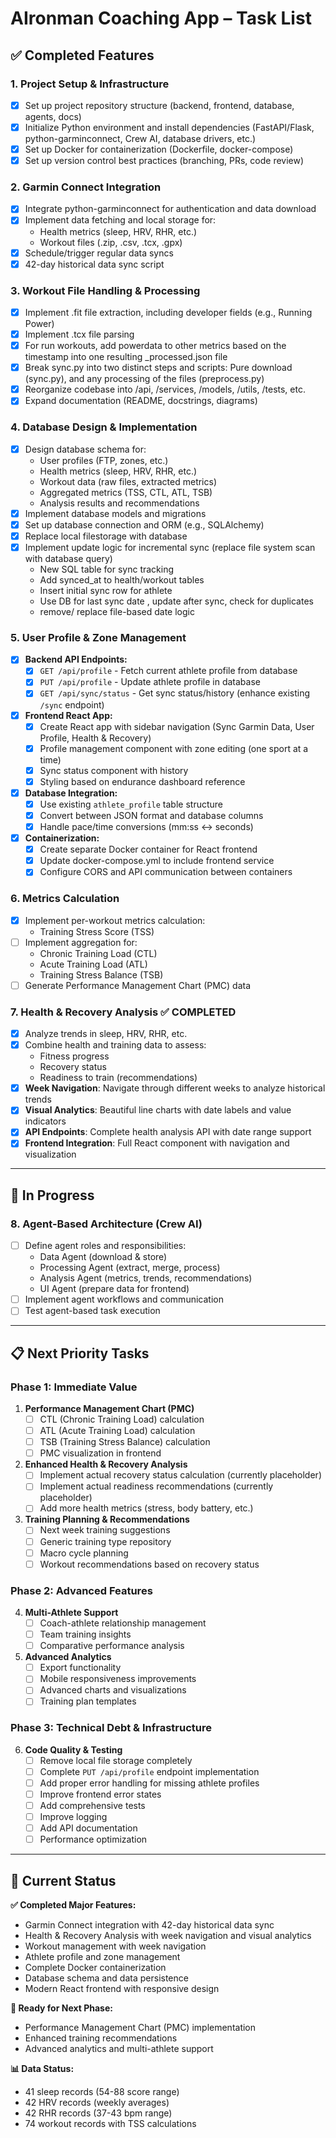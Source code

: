 # AIronman Coaching App – Task List

## ✅ **Completed Features**

### 1. Project Setup & Infrastructure
- [x] Set up project repository structure (backend, frontend, database, agents, docs)
- [x] Initialize Python environment and install dependencies (FastAPI/Flask, python-garminconnect, Crew AI, database drivers, etc.)
- [x] Set up Docker for containerization (Dockerfile, docker-compose)
- [x] Set up version control best practices (branching, PRs, code review)

### 2. Garmin Connect Integration
- [x] Integrate python-garminconnect for authentication and data download
- [x] Implement data fetching and local storage for:
  - Health metrics (sleep, HRV, RHR, etc.)
  - Workout files (.zip, .csv, .tcx, .gpx)
- [x] Schedule/trigger regular data syncs
- [x] 42-day historical data sync script

### 3. Workout File Handling & Processing
- [x] Implement .fit file extraction, including developer fields (e.g., Running Power)
- [x] Implement .tcx file parsing
- [x] For run workouts, add powerdata to other metrics based on the timestamp into one resulting <activityid>_processed.json file 
- [x] Break sync.py into two distinct steps and scripts: Pure download (sync.py), and any processing of the files (preprocess.py)
- [x] Reorganize codebase into /api, /services, /models, /utils, /tests, etc.
- [x] Expand documentation (README, docstrings, diagrams)

### 4. Database Design & Implementation
- [x] Design database schema for:
  - User profiles (FTP, zones, etc.)
  - Health metrics (sleep, HRV, RHR, etc.)
  - Workout data (raw files, extracted metrics)
  - Aggregated metrics (TSS, CTL, ATL, TSB)
  - Analysis results and recommendations
- [x] Implement database models and migrations
- [x] Set up database connection and ORM (e.g., SQLAlchemy)
- [x] Replace local filestorage with database
- [x] Implement update logic for incremental sync (replace file system scan with database query)
  - New SQL table for sync tracking
  - Add synced_at to health/workout tables
  - Insert initial sync row for athlete
  - Use DB for last sync date , update after sync, check for duplicates
  - remove/ replace file-based date logic

### 5. User Profile & Zone Management
- [x] **Backend API Endpoints:**
  - [x] `GET /api/profile` - Fetch current athlete profile from database
  - [x] `PUT /api/profile` - Update athlete profile in database  
  - [x] `GET /api/sync/status` - Get sync status/history (enhance existing `/sync` endpoint)
- [x] **Frontend React App:**
  - [x] Create React app with sidebar navigation (Sync Garmin Data, User Profile, Health & Recovery)
  - [x] Profile management component with zone editing (one sport at a time)
  - [x] Sync status component with history
  - [x] Styling based on endurance dashboard reference
- [x] **Database Integration:**
  - [x] Use existing `athlete_profile` table structure
  - [x] Convert between JSON format and database columns
  - [x] Handle pace/time conversions (mm:ss ↔ seconds)
- [x] **Containerization:**
  - [x] Create separate Docker container for React frontend
  - [x] Update docker-compose.yml to include frontend service
  - [x] Configure CORS and API communication between containers

### 6. Metrics Calculation
- [x] Implement per-workout metrics calculation:
  - Training Stress Score (TSS)
- [ ] Implement aggregation for:
  - Chronic Training Load (CTL)
  - Acute Training Load (ATL)
  - Training Stress Balance (TSB)
- [ ] Generate Performance Management Chart (PMC) data

### 7. Health & Recovery Analysis ✅ **COMPLETED**
- [x] Analyze trends in sleep, HRV, RHR, etc.
- [x] Combine health and training data to assess:
  - Fitness progress
  - Recovery status
  - Readiness to train (recommendations)
- [x] **Week Navigation**: Navigate through different weeks to analyze historical trends
- [x] **Visual Analytics**: Beautiful line charts with date labels and value indicators
- [x] **API Endpoints**: Complete health analysis API with date range support
- [x] **Frontend Integration**: Full React component with navigation and visualization

---

## 🚧 **In Progress**

### 8. Agent-Based Architecture (Crew AI)
- [ ] Define agent roles and responsibilities:
  - Data Agent (download & store)
  - Processing Agent (extract, merge, process)
  - Analysis Agent (metrics, trends, recommendations)
  - UI Agent (prepare data for frontend)
- [ ] Implement agent workflows and communication
- [ ] Test agent-based task execution

---

## 📋 **Next Priority Tasks**

### Phase 1: Immediate Value
1. **Performance Management Chart (PMC)**
   - [ ] CTL (Chronic Training Load) calculation
   - [ ] ATL (Acute Training Load) calculation  
   - [ ] TSB (Training Stress Balance) calculation
   - [ ] PMC visualization in frontend

2. **Enhanced Health & Recovery Analysis**
   - [ ] Implement actual recovery status calculation (currently placeholder)
   - [ ] Implement actual readiness recommendations (currently placeholder)
   - [ ] Add more health metrics (stress, body battery, etc.)

3. **Training Planning & Recommendations**
   - [ ] Next week training suggestions
   - [ ] Generic training type repository
   - [ ] Macro cycle planning
   - [ ] Workout recommendations based on recovery status

### Phase 2: Advanced Features
4. **Multi-Athlete Support**
   - [ ] Coach-athlete relationship management
   - [ ] Team training insights
   - [ ] Comparative performance analysis

5. **Advanced Analytics**
   - [ ] Export functionality
   - [ ] Mobile responsiveness improvements
   - [ ] Advanced charts and visualizations
   - [ ] Training plan templates

### Phase 3: Technical Debt & Infrastructure
6. **Code Quality & Testing**
   - [ ] Remove local file storage completely
   - [ ] Complete `PUT /api/profile` endpoint implementation
   - [ ] Add proper error handling for missing athlete profiles
   - [ ] Improve frontend error states
   - [ ] Add comprehensive tests
   - [ ] Improve logging
   - [ ] Add API documentation
   - [ ] Performance optimization

---

## 🎯 **Current Status**

**✅ Completed Major Features:**
- Garmin Connect integration with 42-day historical data sync
- Health & Recovery Analysis with week navigation and visual analytics
- Workout management with week navigation
- Athlete profile and zone management
- Complete Docker containerization
- Database schema and data persistence
- Modern React frontend with responsive design

**🚧 Ready for Next Phase:**
- Performance Management Chart (PMC) implementation
- Enhanced training recommendations
- Advanced analytics and multi-athlete support

**📊 Data Status:**
- 41 sleep records (54-88 score range)
- 42 HRV records (weekly averages)
- 42 RHR records (37-43 bpm range)
- 74 workout records with TSS calculations 